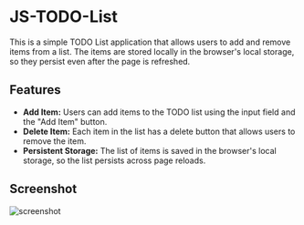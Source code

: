# JS-TODO-List

This is a simple TODO List application that allows users to add and remove items from a list. The items are stored locally in the browser's local storage, so they persist even after the page is refreshed.

## Features

- **Add Item:** Users can add items to the TODO list using the input field and the "Add Item" button.
- **Delete Item:** Each item in the list has a delete button that allows users to remove the item.
- **Persistent Storage:** The list of items is saved in the browser's local storage, so the list persists across page reloads.

## Screenshot
![screenshot](https://github.com/user-attachments/assets/d46bc095-8d89-4109-b2c8-421905dad52d)
